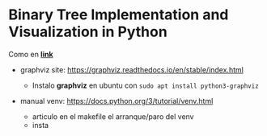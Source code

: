 # Binary Tree Implementation and Visualization in Python

Como en [**link**](https://levelup.gitconnected.com/binary-tree-implementation-and-visualization-in-python-2f4782887ca2)

- graphviz site: <https://graphviz.readthedocs.io/en/stable/index.html>
  - Instalo **graphviz** en ubuntu con `sudo apt install python3-graphviz`

- manual venv: https://docs.python.org/3/tutorial/venv.html
  - articulo en el makefile el arranque/paro del venv
  - insta
